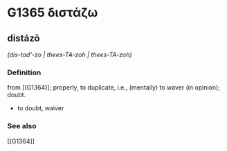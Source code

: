 # G1365 διστάζω

## distázō

_(dis-tad'-zo | thees-TA-zoh | thees-TA-zoh)_

### Definition

from [[G1364]]; properly, to duplicate, i.e., (mentally) to waver (in opinion); doubt.

- to doubt, waiver

### See also

[[G1364]]

